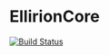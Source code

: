 # EllirionCore


[![Build Status](https://travis-ci.com/OldaranT/EllirionCore.svg?token=jbs8Tf294Bqu5NZ6f2PS&branch=develop)](https://travis-ci.com/OldaranT/EllirionCore)
